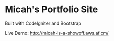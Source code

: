 # Micah's Portfolio Site 

Built with CodeIgniter and Bootstrap

Live Demo: http://micah-is-a-showoff.aws.af.cm/
